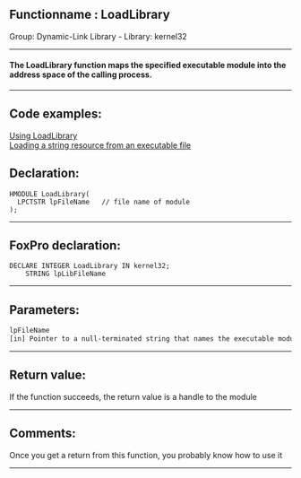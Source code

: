 <link rel="stylesheet" type="text/css" href="../../css/win32api.css">  
<link rel="stylesheet" href="https://cdnjs.cloudflare.com/ajax/libs/font-awesome/4.7.0/css/font-awesome.min.css">

## Functionname : LoadLibrary
Group: Dynamic-Link Library - Library: kernel32    
***  


#### The LoadLibrary function maps the specified executable module into the address space of the calling process.


***  


## Code examples:
[Using LoadLibrary](../../samples/sample_007.md)  
[Loading a string resource from an executable file](../../samples/sample_213.md)  

## Declaration:
```foxpro  
HMODULE LoadLibrary(
  LPCTSTR lpFileName   // file name of module
);  
```  
***  


## FoxPro declaration:
```foxpro  
DECLARE INTEGER LoadLibrary IN kernel32;
	STRING lpLibFileName  
```  
***  


## Parameters:
```txt  
lpFileName
[in] Pointer to a null-terminated string that names the executable module (either a .dll or .exe file).  
```  
***  


## Return value:
If the function succeeds, the return value is a handle to the module  
***  


## Comments:
Once you get a return from this function, you probably know how to use it  
  
***  

